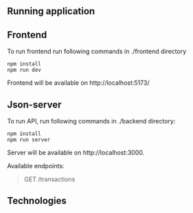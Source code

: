 ## Running application

## Frontend

To run frontend run following commands in ./frontend directory

    npm install
    npm run dev

Frontend will be available on http://localhost:5173/

## Json-server

To run API, run following commands in ./backend directory:

    npm install
    npm run server

Server will be available on http://localhost:3000.

Available endpoints:

> GET /transactions

## Technologies

